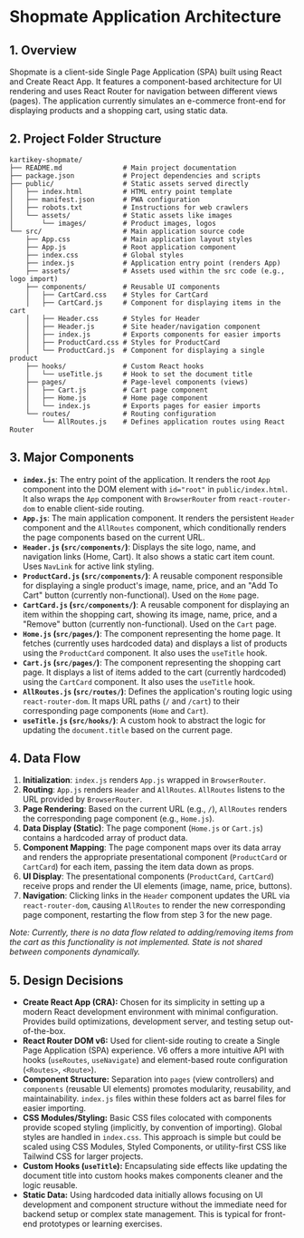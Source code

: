 # Shopmate Application Architecture

## 1. Overview

Shopmate is a client-side Single Page Application (SPA) built using React and Create React App. It features a component-based architecture for UI rendering and uses React Router for navigation between different views (pages). The application currently simulates an e-commerce front-end for displaying products and a shopping cart, using static data.

## 2. Project Folder Structure

```
kartikey-shopmate/
├── README.md               # Main project documentation
├── package.json            # Project dependencies and scripts
├── public/                 # Static assets served directly
│   ├── index.html          # HTML entry point template
│   ├── manifest.json       # PWA configuration
│   ├── robots.txt          # Instructions for web crawlers
│   └── assets/             # Static assets like images
│       └── images/         # Product images, logos
└── src/                    # Main application source code
    ├── App.css             # Main application layout styles
    ├── App.js              # Root application component
    ├── index.css           # Global styles
    ├── index.js            # Application entry point (renders App)
    ├── assets/             # Assets used within the src code (e.g., logo import)
    ├── components/         # Reusable UI components
    │   ├── CartCard.css    # Styles for CartCard
    │   ├── CartCard.js     # Component for displaying items in the cart
    │   ├── Header.css      # Styles for Header
    │   ├── Header.js       # Site header/navigation component
    │   ├── index.js        # Exports components for easier imports
    │   ├── ProductCard.css # Styles for ProductCard
    │   └── ProductCard.js  # Component for displaying a single product
    ├── hooks/              # Custom React hooks
    │   └── useTitle.js     # Hook to set the document title
    ├── pages/              # Page-level components (views)
    │   ├── Cart.js         # Cart page component
    │   ├── Home.js         # Home page component
    │   └── index.js        # Exports pages for easier imports
    └── routes/             # Routing configuration
        └── AllRoutes.js    # Defines application routes using React Router
```

## 3. Major Components

- **`index.js`**: The entry point of the application. It renders the root `App` component into the DOM element with `id="root"` in `public/index.html`. It also wraps the `App` component with `BrowserRouter` from `react-router-dom` to enable client-side routing.
- **`App.js`**: The main application component. It renders the persistent `Header` component and the `AllRoutes` component, which conditionally renders the page components based on the current URL.
- **`Header.js` (`src/components/`)**: Displays the site logo, name, and navigation links (Home, Cart). It also shows a static cart item count. Uses `NavLink` for active link styling.
- **`ProductCard.js` (`src/components/`)**: A reusable component responsible for displaying a single product's image, name, price, and an "Add To Cart" button (currently non-functional). Used on the `Home` page.
- **`CartCard.js` (`src/components/`)**: A reusable component for displaying an item within the shopping cart, showing its image, name, price, and a "Remove" button (currently non-functional). Used on the `Cart` page.
- **`Home.js` (`src/pages/`)**: The component representing the home page. It fetches (currently uses hardcoded data) and displays a list of products using the `ProductCard` component. It also uses the `useTitle` hook.
- **`Cart.js` (`src/pages/`)**: The component representing the shopping cart page. It displays a list of items added to the cart (currently hardcoded) using the `CartCard` component. It also uses the `useTitle` hook.
- **`AllRoutes.js` (`src/routes/`)**: Defines the application's routing logic using `react-router-dom`. It maps URL paths (`/` and `/cart`) to their corresponding page components (`Home` and `Cart`).
- **`useTitle.js` (`src/hooks/`)**: A custom hook to abstract the logic for updating the `document.title` based on the current page.

## 4. Data Flow

1.  **Initialization**: `index.js` renders `App.js` wrapped in `BrowserRouter`.
2.  **Routing**: `App.js` renders `Header` and `AllRoutes`. `AllRoutes` listens to the URL provided by `BrowserRouter`.
3.  **Page Rendering**: Based on the current URL (e.g., `/`), `AllRoutes` renders the corresponding page component (e.g., `Home.js`).
4.  **Data Display (Static)**: The page component (`Home.js` or `Cart.js`) contains a hardcoded array of product data.
5.  **Component Mapping**: The page component maps over its data array and renders the appropriate presentational component (`ProductCard` or `CartCard`) for each item, passing the item data down as props.
6.  **UI Display**: The presentational components (`ProductCard`, `CartCard`) receive props and render the UI elements (image, name, price, buttons).
7.  **Navigation**: Clicking links in the `Header` component updates the URL via `react-router-dom`, causing `AllRoutes` to render the new corresponding page component, restarting the flow from step 3 for the new page.

_Note: Currently, there is no data flow related to adding/removing items from the cart as this functionality is not implemented. State is not shared between components dynamically._

## 5. Design Decisions

- **Create React App (CRA):** Chosen for its simplicity in setting up a modern React development environment with minimal configuration. Provides build optimizations, development server, and testing setup out-of-the-box.
- **React Router DOM v6:** Used for client-side routing to create a Single Page Application (SPA) experience. V6 offers a more intuitive API with hooks (`useRoutes`, `useNavigate`) and element-based route configuration (`<Routes>`, `<Route>`).
- **Component Structure:** Separation into `pages` (view controllers) and `components` (reusable UI elements) promotes modularity, reusability, and maintainability. `index.js` files within these folders act as barrel files for easier importing.
- **CSS Modules/Styling:** Basic CSS files colocated with components provide scoped styling (implicitly, by convention of importing). Global styles are handled in `index.css`. This approach is simple but could be scaled using CSS Modules, Styled Components, or utility-first CSS like Tailwind CSS for larger projects.
- **Custom Hooks (`useTitle`):** Encapsulating side effects like updating the document title into custom hooks makes components cleaner and the logic reusable.
- **Static Data:** Using hardcoded data initially allows focusing on UI development and component structure without the immediate need for backend setup or complex state management. This is typical for front-end prototypes or learning exercises.
